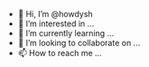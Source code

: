 - 👋 Hi, I’m @howdysh
- 👀 I’m interested in ...
- 🌱 I’m currently learning ...
- 💞️ I’m looking to collaborate on ...
- 📫 How to reach me ...

<!---
howdysh/howdysh is a ✨ special ✨ repository because its `README.md` (this file) appears on your GitHub profile.
You can click the Preview link to take a look at your changes.
--->
